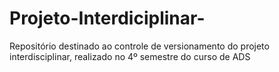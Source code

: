 # Projeto-Interdiciplinar-
Repositório destinado ao controle de versionamento do projeto interdisciplinar, realizado no 4º semestre do curso de ADS  
